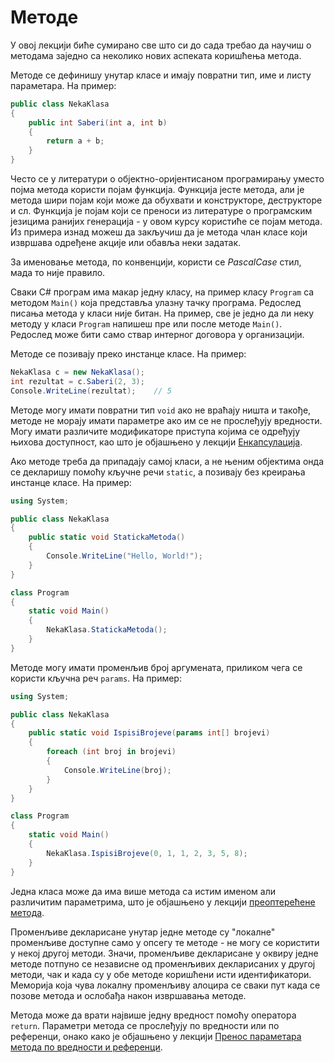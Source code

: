 # Методе

У овој лекцији биће сумирано све што си до сада требао да научиш о методама
заједно са неколико нових аспеката коришћења метода.

Методе се дефинишу унутар класе и имају повратни тип, име и листу параметара.
На пример:

```cs
public class NekaKlasa
{
    public int Saberi(int a, int b)
    {
        return a + b;
    }
}
```

Често се у литератури о објектно-оријентисаном програмирању уместо појма метода
користи појам функција. Функција јесте метода, али је метода шири појам који
може да обухвати и конструкторе, деструкторе и сл. Функција је појам који се
преноси из литературе о програмским језицима ранијих генерација - у овом курсу
користиће се појам метода. Из примерa изнад можеш да закључиш да је метода члан
класе који извршава одређене акције или обавља неки задатак.

За именовање метода, по конвенцији, користи се *PascalCase* стил, мада то није
правило.

Сваки C# програм има макар једну класу, на пример класу `Program` са методом
`Main()` која представља улазну тачку програма. Редослед писања метода у класи
није битан. На пример, све је једно да ли неку методу у класи `Program` напишеш
пре или после методе `Main()`. Редослед може бити само ствар интерног договора
у организацији.

Методе се позивају преко инстанце класе. На пример:

```cs
NekaKlasa c = new NekaKlasa();
int rezultat = c.Saberi(2, 3);
Console.WriteLine(rezultat);    // 5
```

Методe могу имати повратни тип `void` ако не враћају ништа и такође, методе не
морају имати параметре ако им се не прослеђују вредности. Могу имати различите
модификаторе приступа којима се одређују њихова доступност, као што је
објашњено у лекцији [Енкапсулација](./040_enkapsulacija.md).

Ако методе треба да припадају самој класи, а не њеним објектима онда се
декларишу помоћу кључне речи `static`, а позивају без креирања инстанце класе.
На пример:

```cs
using System;

public class NekaKlasa
{
    public static void StatickaMetoda()
    {
        Console.WriteLine("Hello, World!");
    }
}

class Program
{
    static void Main()
    {
        NekaKlasa.StatickaMetoda();
    }
}
```

Методе могу имати променљив број аргумената, приликом чега се користи кључна
реч `params`. На пример:

```cs
using System;

public class NekaKlasa
{
    public static void IspisiBrojeve(params int[] brojevi)
    {
        foreach (int broj in brojevi)
        {
            Console.WriteLine(broj);
        }
    }
}

class Program
{
    static void Main()
    {
        NekaKlasa.IspisiBrojeve(0, 1, 1, 2, 3, 5, 8);
    }
}
```

Једна класа може да има више метода са истим именом али различитим параметрима,
што је објашњено у лекцији
[преоптерећене метода](../2_programski_jezik_cs/160_preopterecenje.md).

Променљиве декларисане унутар једне методе су "локалне" променљиве доступне
само у опсегу те методе - не могу се користити у некој другој методи. Значи,
променљиве декларисане у оквиру једне методе потпуно се независне од
променљивих декларисаних у другој методи, чак и када су у обе методе коришћени
исти идентификатори. Меморија која чува локалну променљиву алоцира се сваки пут
када се позове метода и ослобађа након извршавања методе.

Метода може да врати највише једну вредност помоћу оператора `return`.
Параметри метода се прослеђују по вредности или по референци, онако како је
објашњено у лекцији
[Пренос параметара метода по вредности и референци](../2_programski_jezik_cs/150_vrednost_referenca.md).
